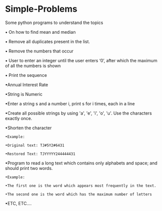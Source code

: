 # Simple-Problems

Some python programs to understand the topics

• On how to find mean and median  

• Remove all duplicates present in the list.

• Remove the numbers that occur

• User to enter an integer until the user enters ‘0’, after which the
maximum of all the numbers is shown

• Print the  sequence

•Annual Interest Rate

•String is Numeric

•Enter a string s and a number i, print s for i times, each in a line

•Create all possible strings by using &#39;a&#39;, &#39;e&#39;, &#39;i&#39;, &#39;o&#39;, &#39;u&#39;. Use the
characters exactly once.

•Shorten the character

    •Example:

    •Original text: TJ#5Y2#6431

    •Restored Text: TJYYYYY244444431

•Program to read a long text which contains only alphabets and space;
and should print two words.


    •Example:

    •The first one is the word which appears most frequently in the text. 

    •The second one is the word which has the maximum number of letters

•ETC, ETC....

